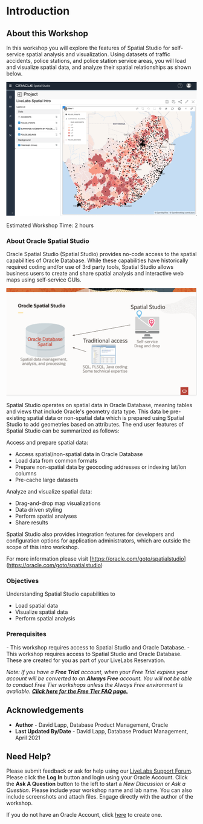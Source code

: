 # Introduction

## About this Workshop

In this workshop you will explore the features of Spatial Studio for self-service spatial analysis and visualization. Using datasets of traffic accidents, police stations, and police station service areas, you will load and visualize spatial data, and analyze their spatial relationships as shown below. 

![](./images/spatial-studio-project.png " ")

Estimated Workshop Time: 2 hours


### About Oracle Spatial Studio

 Oracle Spatial Studio (Spatial Studio) provides no-code access to the spatial capabilities of Oracle Database. While these capabilities have historically required coding and/or use of 3rd party tools, Spatial Studio allows business users to create and share spatial analysis and interactive web maps using self-service GUIs. 

  ![img alt text](./images/spatial-studio.png)

Spatial Studio operates on spatial data in Oracle Database, meaning tables and views that include Oracle's geometry data type. This data be pre-existing spatial data or non-spatial data which is prepared using Spatial Studio to add geometries based on attributes. The end user features of Spatial Studio can be summarized as follows:

Access and prepare spatial data:
  - Access spatial/non-spatial data in Oracle Database
  - Load data from common formats
  - Prepare non-spatial data by geocoding addresses or indexing lat/lon columns
  - Pre-cache large datasets

Analyze and visualize spatial data:
  - Drag-and-drop map visualizations
  - Data driven styling
  - Perform spatial analyses
  - Share results

Spatial Studio also provides integration features for developers and configuration options for application administrators, which are outside the scope of this intro workshop.

For more information please visit [https://oracle.com/goto/spatialstudio] (https://oracle.com/goto/spatialstudio)

### Objectives

Understanding Spatial Studio capabilities to
  - Load spatial data
  - Visualize spatial data
  - Perform spatial analysis


### Prerequisites

 <if type="freetier"> 
   - This workshop requires access to Spatial Studio and Oracle Database.  
</if>
<if type="reservation">  
  - This workshop requires access to Spatial Studio and Oracle Database. These are created for you as part of your LiveLabs Reservation.  
</if>

*Note: If you have a **Free Trial** account, when your Free Trial expires your account will be converted to an **Always Free** account. You will not be able to conduct Free Tier workshops unless the Always Free environment is available. **[Click here for the Free Tier FAQ page.](https://www.oracle.com/cloud/free/faq.html)***


## Acknowledgements

* **Author** - David Lapp, Database Product Management, Oracle
* **Last Updated By/Date** - David Lapp, Database Product Management, April 2021


## Need Help?
Please submit feedback or ask for help using our [LiveLabs Support Forum](https://community.oracle.com/tech/developers/categories/oracle-spatial). Please click the **Log In** button and login using your Oracle Account. Click the **Ask A Question** button to the left to start a *New Discussion* or *Ask a Question*.  Please include your workshop name and lab name.  You can also include screenshots and attach files.  Engage directly with the author of the workshop.

If you do not have an Oracle Account, click [here](https://profile.oracle.com/myprofile/account/create-account.jspx) to create one. 
